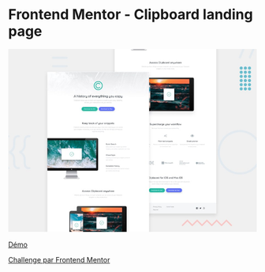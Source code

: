 # Frontend Mentor - Clipboard landing page

![Design preview for the Clipboard landing page coding challenge](./src/design/desktop-preview.jpg)

[Démo](https://angelique-df.github.io/clipboard-landing-page/)

[Challenge par Frontend Mentor](https://www.frontendmentor.io/challenges/clipboard-landing-page-5cc9bccd6c4c91111378ecb9 "Frontend Mentor")
